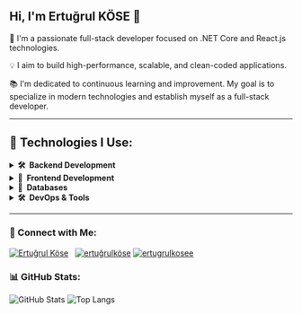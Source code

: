 ## Hi, I'm Ertuğrul KÖSE 👋

🚀 I'm a passionate full-stack developer focused on .NET Core and React.js technologies.

💡 I aim to build high-performance, scalable, and clean-coded applications.

📚 I'm dedicated to continuous learning and improvement. My goal is to specialize in modern technologies and establish myself as a full-stack developer.

---

## 💼 **Technologies I Use:**

<details>
  <summary><b>🛠️&nbsp;&nbsp;Backend Development</b></summary>
  <p>
    <a href="https://dotnet.microsoft.com/" target="_blank" rel="noreferrer"> <img src="https://raw.githubusercontent.com/devicons/devicon/master/icons/dot-net/dot-net-original-wordmark.svg" alt="dotnet" width="40" height="40"/></a> &nbsp;&nbsp;
    <a href="https://www.w3schools.com/cs/" target="_blank" rel="noreferrer"> <img src="https://raw.githubusercontent.com/devicons/devicon/master/icons/csharp/csharp-original.svg" alt="csharp" width="40" height="40"/> </a> &nbsp;&nbsp;
    <a href="https://www.rabbitmq.com" target="_blank" rel="noreferrer"> <img src="https://www.vectorlogo.zone/logos/rabbitmq/rabbitmq-icon.svg" alt="rabbitMQ" width="40" height="40"/> </a>
  </p>
</details>

<details>
  <summary><b>🎨&nbsp;&nbsp;Frontend Development</b></summary>
  <p>
    <a href="https://reactjs.org/" target="_blank" rel="noreferrer"> <img src="https://raw.githubusercontent.com/devicons/devicon/master/icons/react/react-original-wordmark.svg" alt="react" width="40" height="40"/> </a> &nbsp;&nbsp;
    <a href="https://www.w3.org/html/" target="_blank" rel="noreferrer"> <img src="https://raw.githubusercontent.com/devicons/devicon/master/icons/html5/html5-original-wordmark.svg" alt="html5" width="40" height="40"/> </a> &nbsp;&nbsp;
    <a href="https://www.w3schools.com/css/" target="_blank" rel="noreferrer"> <img src="https://raw.githubusercontent.com/devicons/devicon/master/icons/css3/css3-original-wordmark.svg" alt="css3" width="40" height="40"/> </a> &nbsp;&nbsp;
    <a href="https://developer.mozilla.org/en-US/docs/Web/JavaScript" target="_blank" rel="noreferrer"> <img src="https://raw.githubusercontent.com/devicons/devicon/master/icons/javascript/javascript-original.svg" alt="javascript" width="40" height="40"/> </a>
  </p>
</details>

<details>
  <summary><b>📂&nbsp;&nbsp;Databases</b></summary>
  <p>
    <a href="https://www.microsoft.com/en-us/sql-server" target="_blank" rel="noreferrer"> <img src="https://www.svgrepo.com/show/303229/microsoft-sql-server-logo.svg" alt="mssql" width="40" height="40"/> </a> &nbsp;&nbsp;
    <a href="https://www.postgresql.org" target="_blank" rel="noreferrer"> <img src="https://raw.githubusercontent.com/devicons/devicon/master/icons/postgresql/postgresql-original-wordmark.svg" alt="postgresql" width="40" height="40"/> </a> &nbsp;&nbsp;
    <a href="https://www.oracle.com/" target="_blank" rel="noreferrer"> <img src="https://raw.githubusercontent.com/devicons/devicon/master/icons/oracle/oracle-original.svg" alt="oracle" width="40" height="40"/> </a>
  </p>
</details>

<details>
  <summary><b>🛠️&nbsp;&nbsp;DevOps & Tools</b></summary>
  <p>
    <a href="https://www.docker.com/" target="_blank" rel="noreferrer"> <img src="https://raw.githubusercontent.com/devicons/devicon/master/icons/docker/docker-original-wordmark.svg" alt="docker" width="40" height="40"/> </a> &nbsp;&nbsp;
    <a href="https://redis.io" target="_blank" rel="noreferrer"> <img src="https://raw.githubusercontent.com/devicons/devicon/master/icons/redis/redis-original-wordmark.svg" alt="redis" width="40" height="40"/> </a>
  </p>
</details>

---

### 🔗 Connect with Me:
<a href="mailto:ertugrulkoseel@gmail.com" target="_blank"><img align="center" src="https://img.icons8.com/color/96/undefined/gmail-new.png" alt="Ertuğrul Köse" title="Send Mail" height="45" width="45" /></a> &nbsp;
<a href="https://linkedin.com/in/ertuğrulköse" target="blank"><img align="center" src="https://raw.githubusercontent.com/rahuldkjain/github-profile-readme-generator/master/src/images/icons/Social/linked-in-alt.svg" alt="ertuğrulköse" height="30" width="40" /></a>
<a href="https://instagram.com/ertugrulkosee" target="blank"><img align="center" src="https://raw.githubusercontent.com/rahuldkjain/github-profile-readme-generator/master/src/images/icons/Social/instagram.svg" alt="ertugrulkosee" height="30" width="40" /></a>

### 📊 GitHub Stats:
![GitHub Stats](https://github-readme-stats.vercel.app/api?username=ertugrulkose&show_icons=true&theme=tokyonight) ![Top Langs](https://github-readme-stats.vercel.app/api/top-langs/?username=ertugrulkose&layout=compact)
